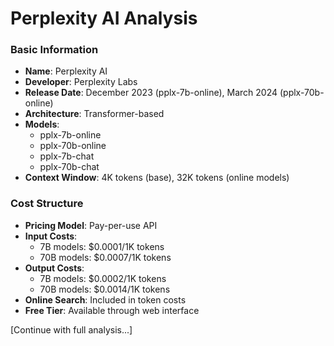 # Perplexity AI Analysis

### Basic Information
- **Name**: Perplexity AI
- **Developer**: Perplexity Labs
- **Release Date**: December 2023 (pplx-7b-online), March 2024 (pplx-70b-online)
- **Architecture**: Transformer-based
- **Models**: 
  - pplx-7b-online
  - pplx-70b-online
  - pplx-7b-chat
  - pplx-70b-chat
- **Context Window**: 4K tokens (base), 32K tokens (online models)

### Cost Structure
- **Pricing Model**: Pay-per-use API
- **Input Costs**: 
  - 7B models: $0.0001/1K tokens
  - 70B models: $0.0007/1K tokens
- **Output Costs**:
  - 7B models: $0.0002/1K tokens
  - 70B models: $0.0014/1K tokens
- **Online Search**: Included in token costs
- **Free Tier**: Available through web interface

[Continue with full analysis...] 
